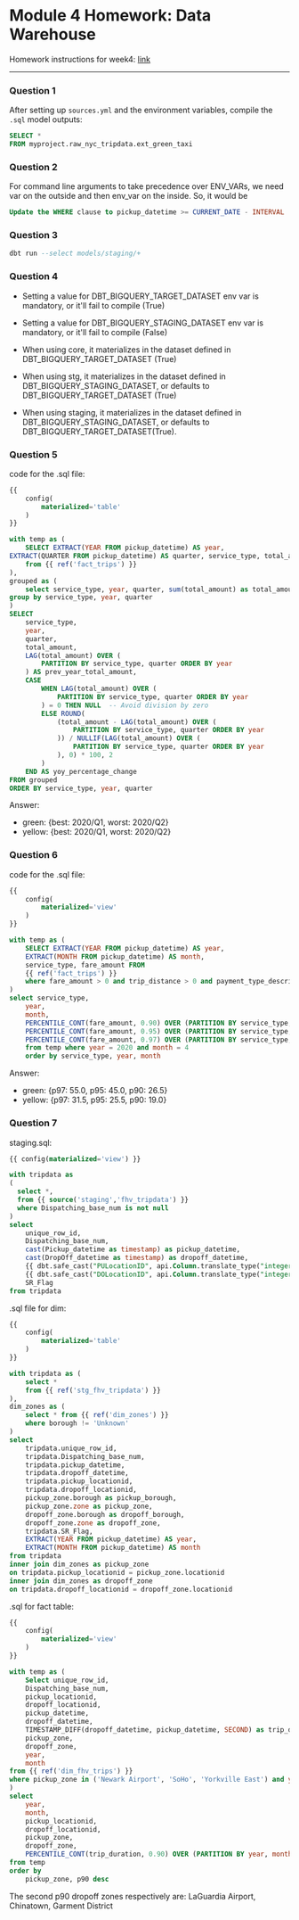 # Module 4 Homework: Data Warehouse

Homework instructions for week4: [link](https://github.com/DataTalksClub/data-engineering-zoomcamp/blob/main/cohorts/2025/04-analytics-engineering/homework.md)

---

### Question 1

After setting up `sources.yml` and the environment variables, compile the `.sql` model outputs:

```sql
SELECT *
FROM myproject.raw_nyc_tripdata.ext_green_taxi
```

### Question 2

For command line arguments to take precedence over ENV_VARs, we need var on the outside and then env_var on the inside. So, it would be

```sql
Update the WHERE clause to pickup_datetime >= CURRENT_DATE - INTERVAL '{{ var("days_back", env_var("DAYS_BACK", "30")) }}' DAY.
```

### Question 3

```sql
dbt run --select models/staging/+
```

### Question 4

- Setting a value for DBT_BIGQUERY_TARGET_DATASET env var is mandatory, or it'll fail to compile (True)

- Setting a value for DBT_BIGQUERY_STAGING_DATASET env var is mandatory, or it'll fail to compile (False)

- When using core, it materializes in the dataset defined in DBT_BIGQUERY_TARGET_DATASET (True)

- When using stg, it materializes in the dataset defined in DBT_BIGQUERY_STAGING_DATASET, or defaults to DBT_BIGQUERY_TARGET_DATASET (True)

- When using staging, it materializes in the dataset defined in DBT_BIGQUERY_STAGING_DATASET, or defaults to DBT_BIGQUERY_TARGET_DATASET(True).

### Question 5

code for the .sql file:
```sql
{{
    config(
        materialized='table'
    )
}}

with temp as (
    SELECT EXTRACT(YEAR FROM pickup_datetime) AS year, 
EXTRACT(QUARTER FROM pickup_datetime) AS quarter, service_type, total_amount
    from {{ ref('fact_trips') }}
),
grouped as (
    select service_type, year, quarter, sum(total_amount) as total_amount from temp
group by service_type, year, quarter
)
SELECT 
    service_type,
    year,
    quarter,
    total_amount,
    LAG(total_amount) OVER (
        PARTITION BY service_type, quarter ORDER BY year
    ) AS prev_year_total_amount,
    CASE 
        WHEN LAG(total_amount) OVER (
            PARTITION BY service_type, quarter ORDER BY year
        ) = 0 THEN NULL  -- Avoid division by zero
        ELSE ROUND(
            (total_amount - LAG(total_amount) OVER (
                PARTITION BY service_type, quarter ORDER BY year
            )) / NULLIF(LAG(total_amount) OVER (
                PARTITION BY service_type, quarter ORDER BY year
            ), 0) * 100, 2
        )
    END AS yoy_percentage_change
FROM grouped
ORDER BY service_type, year, quarter
```

Answer: 
- green: {best: 2020/Q1, worst: 2020/Q2}
- yellow: {best: 2020/Q1, worst: 2020/Q2}

### Question 6

code for the .sql file:
```sql
{{
    config(
        materialized='view'
    )
}}

with temp as (
    SELECT EXTRACT(YEAR FROM pickup_datetime) AS year, 
    EXTRACT(MONTH FROM pickup_datetime) AS month, 
    service_type, fare_amount FROM
    {{ ref('fact_trips') }}
    where fare_amount > 0 and trip_distance > 0 and payment_type_description in ('Cash', 'Credit card')
)
select service_type,
    year,
    month,
    PERCENTILE_CONT(fare_amount, 0.90) OVER (PARTITION BY service_type, year, month) AS p90,
    PERCENTILE_CONT(fare_amount, 0.95) OVER (PARTITION BY service_type, year, month) AS p95,
    PERCENTILE_CONT(fare_amount, 0.97) OVER (PARTITION BY service_type, year, month) AS p97
    from temp where year = 2020 and month = 4
    order by service_type, year, month
```

Answer: 
- green: {p97: 55.0, p95: 45.0, p90: 26.5}
- yellow: {p97: 31.5, p95: 25.5, p90: 19.0}

### Question 7

staging.sql:
```sql
{{ config(materialized='view') }}

with tripdata as 
(
  select *,
  from {{ source('staging','fhv_tripdata') }}
  where Dispatching_base_num is not null 
)
select
    unique_row_id,
    Dispatching_base_num,
    cast(Pickup_datetime as timestamp) as pickup_datetime,
    cast(DropOff_datetime as timestamp) as dropoff_datetime,
    {{ dbt.safe_cast("PULocationID", api.Column.translate_type("integer")) }} as pickup_locationid,
    {{ dbt.safe_cast("DOLocationID", api.Column.translate_type("integer")) }} as dropoff_locationid,
    SR_Flag
from tripdata
```

.sql file for dim:
```sql
{{
    config(
        materialized='table'
    )
}}

with tripdata as (
    select *
    from {{ ref('stg_fhv_tripdata') }}
), 
dim_zones as (
    select * from {{ ref('dim_zones') }}
    where borough != 'Unknown'
)
select
    tripdata.unique_row_id,
    tripdata.Dispatching_base_num,
    tripdata.pickup_datetime,
    tripdata.dropoff_datetime,
    tripdata.pickup_locationid,
    tripdata.dropoff_locationid,
    pickup_zone.borough as pickup_borough, 
    pickup_zone.zone as pickup_zone,
    dropoff_zone.borough as dropoff_borough, 
    dropoff_zone.zone as dropoff_zone,
    tripdata.SR_Flag,
    EXTRACT(YEAR FROM pickup_datetime) AS year, 
    EXTRACT(MONTH FROM pickup_datetime) AS month
from tripdata
inner join dim_zones as pickup_zone
on tripdata.pickup_locationid = pickup_zone.locationid
inner join dim_zones as dropoff_zone
on tripdata.dropoff_locationid = dropoff_zone.locationid
```

.sql for fact table:
```sql
{{
    config(
        materialized='view'
    )
}}

with temp as (
    Select unique_row_id,
    Dispatching_base_num,
    pickup_locationid,
    dropoff_locationid,
    pickup_datetime,
    dropoff_datetime,
    TIMESTAMP_DIFF(dropoff_datetime, pickup_datetime, SECOND) as trip_duration,
    pickup_zone,
    dropoff_zone,
    year,
    month
from {{ ref('dim_fhv_trips') }}
where pickup_zone in ('Newark Airport', 'SoHo', 'Yorkville East') and year = 2019 and month = 11
)
select 
    year, 
    month,
    pickup_locationid,
    dropoff_locationid,
    pickup_zone,
    dropoff_zone,
    PERCENTILE_CONT(trip_duration, 0.90) OVER (PARTITION BY year, month, pickup_locationid, dropoff_locationid) as p90
from temp
order by
    pickup_zone, p90 desc
```

The second p90 dropoff zones respectively are: LaGuardia Airport, Chinatown, Garment District